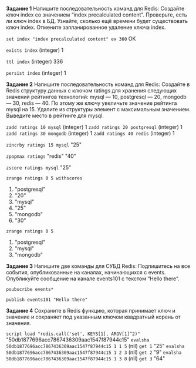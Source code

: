 **Задание 1**
Напишите последовательность команд для Redis:
Создайте ключ index со значением “index precalculated content”.
Проверьте, есть ли ключ index в БД.
Узнайте, сколько ещё времени будет существовать ключ index.
Отмените запланированное удаление ключа index.

`set index "index precalculated content" ex 360`
OK

`exists index`
(integer) 1

`ttl index`
(integer) 336

`persist index`
(integer) 1


**Задание 2**
Напишите последовательность команд для Redis:
Создайте в Redis структуру данных с ключом ratings для хранения следующих значений рейтингов технологий: mysql — 10, postgresql — 20, mongodb — 30, redis — 40.
По этому же ключу увеличьте значение рейтинга mysql на 15.
Удалите из структуры элемент с максимальным значением.
Выведите место в рейтинге для mysql.

`zadd ratings 10 mysql`
(integer) 1
`zadd ratings 20 postgresql`
(integer) 1
`zadd ratings 30 mongodb`
(integer) 1
`zadd ratings 40 redis`
(integer) 1

`zincrby ratings 15 mysql`
"25"

`zpopmax ratings`
"redis"
"40"

`zscore ratings mysql`
"25"

`zrange ratings 0 5 withscores`
1) "postgresql"
2) "20"
3) "mysql"
4) "25"
5) "mongodb"
6) "30"

`zrange ratings 0 5`
1) "postgresql"
2) "mysql"
3) "mongodb"

**Задание 3**
Напишите две команды для СУБД Redis:
Подпишитесь на все события, опубликованные на каналах, начинающихся с events.
Опубликуйте сообщение на канале events101 с текстом “Hello there”.

`psubscribe events*`

`publish events101 "Hello there"`

**Задание 4**
Сохраните в Redis функцию, которая принимает ключ и значение и сохраняет под указанным ключом квадратный корень от значения.

`script load "redis.call('set', KEYS[1], ARGV[1]^2)"`
"50db1877696acc7867436309aac1547f87944c15"
`evalsha 50db1877696acc7867436309aac1547f87944c15 1 1 5`
(nil)
`get 1`
"25"
`evalsha 50db1877696acc7867436309aac1547f87944c15 1 2 3`
(nil)
`get 2`
"9"
`evalsha 50db1877696acc7867436309aac1547f87944c15 1 3 8`
(nil)
`get 3`
"64"

